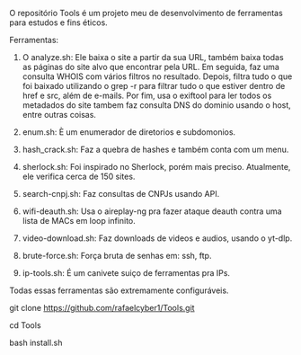O repositório Tools é um projeto meu de desenvolvimento de ferramentas para estudos e fins éticos.

Ferramentas:

1. O analyze.sh: Ele baixa o site a partir da sua URL, também baixa todas as páginas do site alvo que encontrar pela URL. Em seguida, faz uma consulta WHOIS com vários filtros no resultado. Depois, filtra tudo o que foi baixado utilizando o grep -r para filtrar tudo o que estiver dentro de href e src, além de e-mails. Por fim, usa o exiftool para ler todos os metadados do site tambem faz consulta DNS do dominio usando o host, entre outras  coisas.

2. enum.sh: È um enumerador de diretorios e subdomonios.

3. hash_crack.sh: Faz a quebra de hashes e também conta com um menu.

4. sherlock.sh: Foi inspirado no Sherlock, porém mais preciso. Atualmente, ele verifica cerca de 150 sites.

5. search-cnpj.sh: Faz consultas de CNPJs usando API.

6. wifi-deauth.sh: Usa o aireplay-ng pra fazer ataque deauth contra uma lista de MACs em loop infinito.

7. video-download.sh: Faz downloads de videos e audios, usando o yt-dlp.

8. brute-force.sh: Força bruta de senhas em: ssh, ftp.

9. ip-tools.sh: É um canivete suiço de ferramentas pra IPs.

Todas essas ferramentas são extremamente configuráveis.

git clone https://github.com/rafaelcyber1/Tools.git

cd Tools

bash install.sh
